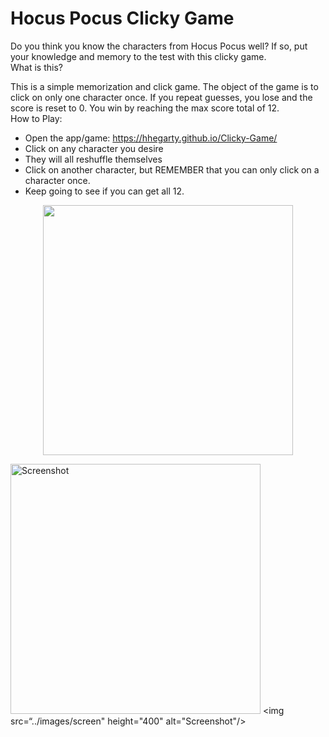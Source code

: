 # Hocus Pocus Clicky Game

Do you think you know the characters from Hocus Pocus well? If so, put your knowledge and memory to the test with this clicky game.
<br>
What is this?

This is a simple memorization and click game. The object of the game is to click on only one character once. If you repeat guesses, you lose and the score is reset to 0. You win by reaching the max score total of 12.
<br>
How to Play:
* Open the app/game:  https://hhegarty.github.io/Clicky-Game/
* Click on any character you desire
* They will all reshuffle themselves
* Click on another character, but REMEMBER that you can only click on a character once.
* Keep going to see if you can get all 12.

<div align="center">
    <img src="../images/screen.jpg" width="400px"</img> 
</div>

 <img src="../images/screen.jpg" height="400" alt="Screenshot"/> <img src=“../images/screen" height="400" alt="Screenshot"/>
